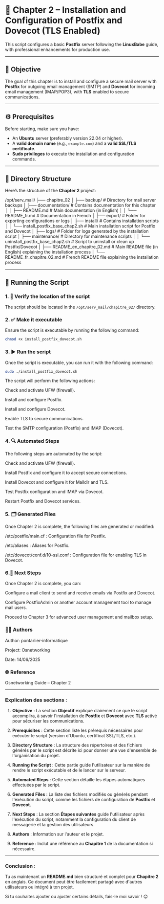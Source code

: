 # 📘 Chapter 2 – Installation and Configuration of Postfix and Dovecot (TLS Enabled)

This script configures a basic **Postfix** server following the **LinuxBabe** guide, with professional enhancements for production use.

---

## 🎯 Objective

The goal of this chapter is to install and configure a secure mail server with **Postfix** for outgoing email management (SMTP) and **Dovecot** for incoming email management (IMAP/POP3), with **TLS** enabled to secure communications.

---

## ⚙️ Prerequisites

Before starting, make sure you have:

- An **Ubuntu** server (preferably version 22.04 or higher).
- A **valid domain name** (e.g., `example.com`) and a **valid SSL/TLS certificate**.
- **Sudo privileges** to execute the installation and configuration commands.

---

## 🧱 Directory Structure

Here’s the structure of the **Chapter 2** project:

/opt/serv_mail/
├── chapitre_02
│ ├── backup/ # Directory for mail server backups
│ ├── documentation/ # Contains documentation for this chapter
│ │ ├── README.md # Main documentation (in English)
│ │ └── README_fr.md # Documentation in French
│ ├── export/ # Folder for exporting configurations or logs
│ ├── install/ # Contains installation scripts
│ │ └── install_postfix_base_chap2.sh # Main installation script for Postfix and Dovecot
│ ├── logs/ # Folder for logs generated by the installation script
│ ├── maintenance/ # Directory for maintenance scripts
│ │ └── uninstall_postfix_base_chap2.sh # Script to uninstall or clean up Postfix/Dovecot
│ ├── README_en_chapitre_02.md # Main README file (in English) explaining the installation process
│ └── README_fr_chapitre_02.md # French README file explaining the installation process


---

## 🚀 Running the Script

### 1. 📁 Verify the location of the script

The script should be located in the `/opt/serv_mail/chapitre_02/` directory.

### 2. ✅ Make it executable

Ensure the script is executable by running the following command:

```bash
chmod +x install_postfix_dovecot.sh
```

### 3. ▶️ Run the script

Once the script is executable, you can run it with the following command:


```bash
sudo ./install_postfix_dovecot.sh

```

The script will perform the following actions:

Check and activate UFW (firewall).

Install and configure Postfix.

Install and configure Dovecot.

Enable TLS to secure communications.

Test the SMTP configuration (Postfix) and IMAP (Dovecot).

### 4. 🔍 Automated Steps

The following steps are automated by the script:

Check and activate UFW (firewall).

Install Postfix and configure it to accept secure connections.

Install Dovecot and configure it for Maildir and TLS.

Test Postfix configuration and IMAP via Dovecot.

Restart Postfix and Dovecot services.

### 5. 🗂️ Generated Files
Once Chapter 2 is complete, the following files are generated or modified:

/etc/postfix/main.cf : Configuration file for Postfix.

/etc/aliases : Aliases for Postfix.

/etc/dovecot/conf.d/10-ssl.conf : Configuration file for enabling TLS in Dovecot.

### 6.🧩 Next Steps

Once Chapter 2 is complete, you can:

Configure a mail client to send and receive emails via Postfix and Dovecot.

Configure PostfixAdmin or another account management tool to manage mail users.

Proceed to Chapter 3 for advanced user management and mailbox setup.

### 🧑💼 Authors
Author: pontarlier-informatique

Project: Osnetworking

Date: 14/06/2025

### 🌐 Reference
Osnetworking Guide – Chapter 2


---

### Explication des sections :

1. **Objective** : La section **Objectif** explique clairement ce que le script accomplira, à savoir l'installation de **Postfix** et **Dovecot** avec **TLS** activé pour sécuriser les communications.
  
2. **Prerequisites** : Cette section liste les prérequis nécessaires pour exécuter le script (version d'Ubuntu, certificat SSL/TLS, etc.).

3. **Directory Structure** : La structure des répertoires et des fichiers générés par le script est décrite ici pour donner une vue d'ensemble de l'organisation du projet.

4. **Running the Script** : Cette partie guide l'utilisateur sur la manière de rendre le script exécutable et de le lancer sur le serveur.

5. **Automated Steps** : Cette section détaille les étapes automatiques effectuées par le script.

6. **Generated Files** : La liste des fichiers modifiés ou générés pendant l'exécution du script, comme les fichiers de configuration de **Postfix** et **Dovecot**.

7. **Next Steps** : La section **Étapes suivantes** guide l'utilisateur après l'exécution du script, notamment la configuration du client de messagerie et la gestion des utilisateurs.

8. **Authors** : Information sur l'auteur et le projet.

9. **Reference** : Inclut une référence au **Chapitre 1** de la documentation si nécessaire.

---

### Conclusion :

Tu as maintenant un **README.md** bien structuré et complet pour **Chapitre 2** en anglais. Ce document peut être facilement partagé avec d'autres utilisateurs ou intégré à ton projet. 

Si tu souhaites ajouter ou ajuster certains détails, fais-le moi savoir ! 😊



